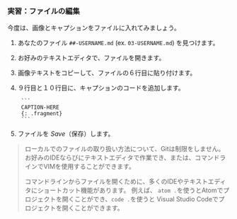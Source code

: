 ### 実習：ファイルの編集

今度は、画像とキャプションをファイルに入れてみましょう。

1. あなたのファイル `##-USERNAME.md` (ex. `03-USERNAME.md`) を見つけます。
2. お好みのテキストエディタで、ファイルを開きます。
3. 画像テキストをコピーして、ファイルの６行目に貼り付けます。
4. ９行目と１０行目に、キャプションのコードを追加します。

        ```
        CAPTION-HERE
        {: .fragment}
        ```


5. ファイルを *Save*（保存）します。

> ローカルでのファイルの取り扱い方法について、Gitは制限をしません。 お好みのIDEならびにテキストエディタで作業でき、または、コマンドラインでVIMを使用することができます。
>
> コマンドラインからファイルを開くために、多くのIDEやテキストエディタにショートカット機能があります。 例えば、 `atom .`を使うとAtomでプロジェクトを開くことができ、`code .`を使うと Visual Studio Codeでプロジェクトを開くことができます。

